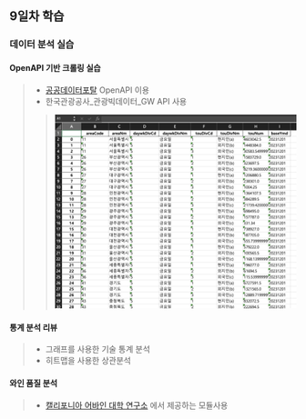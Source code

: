## 9일차 학습

### 데이터 분석 실습

#### OpenAPI 기반 크롤링 실습
> - [공공데이터포탈](https://data.go.kr) OpenAPI 이용
> - 한국관광공사_관광빅데이터_GW API 사용
>> ![](https://github.com/LegdayDev/BigData-Analysis/blob/master/day09/images/ba17.png)

#### 통계 분석 리뷰
> - 그래프를 사용한 기술 통계 분석 
> - 히트맵을 사용한 상관분석

#### 와인 품질 분석
> - [캘리포니아 어바인 대학 연구소](https://archive.ics.uci.edu/dataset/186/wine+quality) 에서 제공하는 모듈사용

